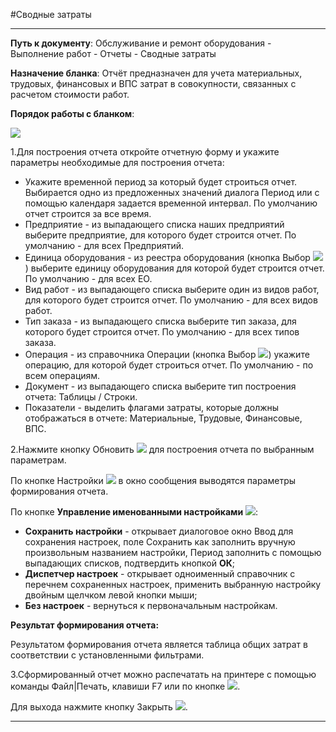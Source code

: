 ﻿#Сводные затраты

----------

**Путь к документу**:  Обслуживание и ремонт оборудования - Выполнение работ - Отчеты - Сводные затраты

**Назначение бланка**: Отчёт предназначен для учета материальных, трудовых, финансовых и ВПС затрат в совокупности, связанных с расчетом стоимости работ.

**Порядок работы с бланком**:

![](topic:Repair.Repair.AddFiles.Screenshot_11023.jpg)

1.Для построения отчета откройте отчетную форму и укажите параметры необходимые для построения отчета:

- Укажите временной период за который будет строиться отчет. Выбирается одно из предложенных значений диалога Период или с помощью календаря задается временной интервал.  По умолчанию отчет строится за все время. 
- Предприятие - из выпадающего списка наших предприятий выберите предприятие, для которого будет строится отчет. По умолчанию - для всех  Предприятий.
- Единица оборудования - из реестра оборудования (кнопка Выбор ![](topic:Repair.Repair.AddFiles.Btn_select.png)) выберите единицу оборудования для которой будет строится отчет. По умолчанию - для всех  ЕО.
- Вид работ - из выпадающего списка выберите один из видов работ, для которого будет строится отчет. По умолчанию - для всех  видов работ.
- Тип заказа - из выпадающего списка выберите тип заказа, для которого будет строится отчет. По умолчанию - для всех  типов заказа.
- Операция - из справочника Операции (кнопка Выбор ![](topic:Repair.Repair.AddFiles.Btn_select.png)) укажите операцию, для которой будет строиться отчет. По умолчанию - по всем операциям.
- Документ - из выпадающего списка выберите тип построения отчета: Таблицы / Строки.
- Показатели - выделить флагами затраты, которые должны отображаться в отчете: Материальные, Трудовые, Финансовые, ВПС.

2.Нажмите кнопку Обновить  ![](topic:Repair.Repair.AddFiles.Btn_Refresh.png) для построения отчета по выбранным параметрам.

По кнопке Настройки  ![](topic:Repair.Repair.AddFiles.Btn_settings.png) в окно сообщения выводятся параметры формирования отчета.

По кнопке **Управление именованными настройками** ![](topic:Repair.Repair.AddFiles.Btn_Settings_menager.png):
- **Сохранить настройки** -  открывает диалоговое окно Ввод для сохранения настроек, поле Сохранить как заполнить вручную произвольным названием настройки, Период заполнить с помощью выпадающих списков, подтвердить кнопкой **ОК**;
- **Диспетчер настроек** - открывает одноименный справочник с перечнем сохраненных настроек, применить  выбранную настройку двойным щелчком левой кнопки мыши;
- **Без настроек** - вернуться к первоначальным настройкам.


**Результат формирования отчета:**

Результатом  формирования  отчета является  таблица общих затрат в соответствии с установленными фильтрами. 

3.Сформированный отчет можно распечатать на принтере с помощью команды Файл|Печать, клавиши F7 или по кнопке ![](topic:Repair.Repair.AddFiles.Btn_OK.png).

Для выхода нажмите кнопку Закрыть  ![](topic:Repair.Repair.AddFiles.BtnCloseCancel.png).


----------